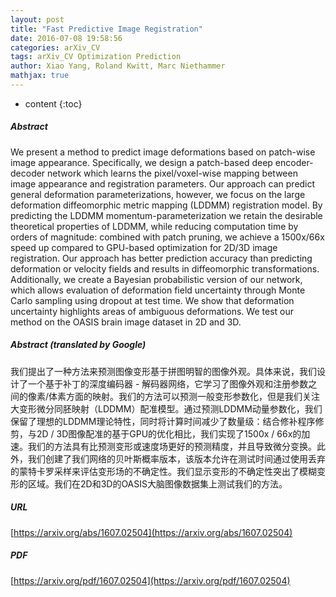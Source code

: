```yaml
---
layout: post
title: "Fast Predictive Image Registration"
date: 2016-07-08 19:58:56
categories: arXiv_CV
tags: arXiv_CV Optimization Prediction
author: Xiao Yang, Roland Kwitt, Marc Niethammer
mathjax: true
---
```


* content
{:toc}

##### Abstract
We present a method to predict image deformations based on patch-wise image appearance. Specifically, we design a patch-based deep encoder-decoder network which learns the pixel/voxel-wise mapping between image appearance and registration parameters. Our approach can predict general deformation parameterizations, however, we focus on the large deformation diffeomorphic metric mapping (LDDMM) registration model. By predicting the LDDMM momentum-parameterization we retain the desirable theoretical properties of LDDMM, while reducing computation time by orders of magnitude: combined with patch pruning, we achieve a 1500x/66x speed up compared to GPU-based optimization for 2D/3D image registration. Our approach has better prediction accuracy than predicting deformation or velocity fields and results in diffeomorphic transformations. Additionally, we create a Bayesian probabilistic version of our network, which allows evaluation of deformation field uncertainty through Monte Carlo sampling using dropout at test time. We show that deformation uncertainty highlights areas of ambiguous deformations. We test our method on the OASIS brain image dataset in 2D and 3D.

##### Abstract (translated by Google)
我们提出了一种方法来预测图像变形基于拼图明智的图像外观。具体来说，我们设计了一个基于补丁的深度编码器 - 解码器网络，它学习了图像外观和注册参数之间的像素/体素方面的映射。我们的方法可以预测一般变形参数化，但是我们关注大变形微分同胚映射（LDDMM）配准模型。通过预测LDDMM动量参数化，我们保留了理想的LDDMM理论特性，同时将计算时间减少了数量级：结合修补程序修剪，与2D / 3D图像配准的基于GPU的优化相比，我们实现了1500x / 66x的加速。我们的方法具有比预测变形或速度场更好的预测精度，并且导致微分变换。此外，我们创建了我们网络的贝叶斯概率版本，该版本允许在测试时间通过使用丢弃的蒙特卡罗采样来评估变形场的不确定性。我们显示变形的不确定性突出了模糊变形的区域。我们在2D和3D的OASIS大脑图像数据集上测试我们的方法。

##### URL
[https://arxiv.org/abs/1607.02504](https://arxiv.org/abs/1607.02504)

##### PDF
[https://arxiv.org/pdf/1607.02504](https://arxiv.org/pdf/1607.02504)

